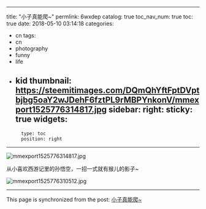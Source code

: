 
---
title: "小子真能爬~"
permlink: 6wxdep
catalog: true
toc_nav_num: true
toc: true
date: 2018-05-10 03:14:18
categories:
- cn
tags:
- cn
- photography
- funny
- life
- kid
thumbnail: https://steemitimages.com/DQmQhYftFptDVptbjbg5oaY2wJDehF6fztPL9rMBPYnkonV/mmexport1525776314817.jpg
sidebar:
    right:
        sticky: true
widgets:
    -
        type: toc
        position: right
---


![mmexport1525776314817.jpg](https://steemitimages.com/DQmQhYftFptDVptbjbg5oaY2wJDehF6fztPL9rMBPYnkonV/mmexport1525776314817.jpg)

从小喜欢西游记里的孙悟空，一招一式就有猴儿的影子~

![mmexport1525776310512.jpg](https://steemitimages.com/DQmPXxA3uucDY48X6ZB7Lp85S1gcY7gXyj3MMTKUn2uXQht/mmexport1525776310512.jpg)

- - -

This page is synchronized from the post: [小子真能爬~](https://steemit.com/@andrewma/6wxdep)
